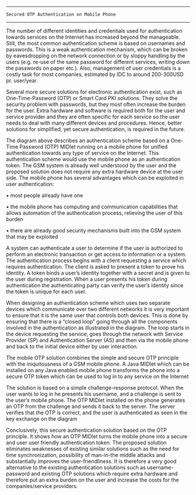 ******************************************************

    Secured OTP Authentication on Mobile Phone
    
******************************************************

The number of different identities and credentials used for authentication towards services on the Internet has increased beyond the manageable. Still, the most common authentication scheme is based on usernames and passwords. This is a weak authentication mechanism, which can be broken by eavesdropping on the network connection or by sloppy handling by the users (e.g. re-use of the same password for different services, writing down the passwords on paper etc.). Also, management of user credentials is a costly task for most companies, estimated by IDC to around 200-300USD pr. user/year. 

Several more secure solutions for electronic authentication exist, such as One-Time-Password (OTP) or Smart Card PKI solutions. They solve the security problem with passwords, but they most often increase the burden for the user. Extra hardware and software is required both for the user and service provider and they are often specific for each service so the user needs to deal with many different devices and procedures. Hence, better solutions for simplified, yet secure authentication, is required in the future.

The diagram above describes an authentication scheme based on a One-Time Password (OTP) MIDlet running on a mobile phone for unified authentication towards any type of service on the Internet. This authentication scheme would use the mobile phone as an authentication token. The GSM system is already well understood by the user and the proposed solution does not require any extra hardware device at the user side. The mobile phone has several advantages which can be exploited in user authentication:

• most people already have one

• the mobile phone has computing and communication capabilities that allows automation of the authentication process, relieving the user of this burden

• there are already good security mechanisms built into the GSM system that may be exploited

A system can authenticate a user to determine if the user is authorized to perform an electronic transaction or get access to information or a system. The authentication process begins with a client requesting a service which requires authentication. The client is asked to present a token to prove his identity. A token binds a user’s identity together with a secret and is given to the user during registration. When a user presents his token during authentication the authenticating party can verify the user’s identity since the token is unique for each user. 

When designing an authentication scheme which uses two separate devices which communicate over two different networks it is very important to ensure that it is the same user that controls both devices. This is done by ensuring that there is a “closed loop” going through all the components involved in the authentication as illustrated in the diagram. The loop starts in the device requesting the service, goes through the network with Service Provider (SP) and Authentication Server (AS) and then via the mobile phone and back to the initial device either by user interaction. 

The mobile OTP solution combines the simple and secure OTP principle with the iniquitousness of a GSM mobile phone. A Java MIDlet which can be installed on any Java enabled mobile phone transforms the phone into a secure OTP token which can be used to log in to any service on the Internet

The solution is based on a simple challenge-response protocol. When the user wants to log in he presents his username, and a challenge is sent to the user’s mobile phone. The OTP MIDlet installed on the phone generates an OTP from the challenge and sends it back to the server. The server verifies that the OTP is correct, and the user is authenticated as seen in the key exchange on the diagram

Conclusively, this secure authentication solution based on the OTP principle. It shows how an OTP MIDlet turns the mobile phone into a secure and user user friendly authentication token. The proposed solution eliminates weaknesses of existing similar solutions such as the need for time synchronization, possibility of man-in-the middle attacks and substantially improves the user-friendliness. It is therefore a very good alternative to the existing authentication solutions such as username-password and existing OTP solutions which require extra hardware and therefore put an extra burden on the user and increase the costs for the companies/service providers.
